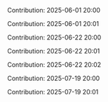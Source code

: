 Contribution: 2025-06-01 20:00

Contribution: 2025-06-01 20:01

Contribution: 2025-06-22 20:00

Contribution: 2025-06-22 20:01

Contribution: 2025-06-22 20:02

Contribution: 2025-07-19 20:00

Contribution: 2025-07-19 20:01

